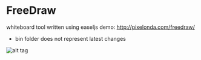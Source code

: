 # FreeDraw
whiteboard tool written using easeljs
demo:
http://pixelonda.com/freedraw/
* bin folder does not represent latest changes

![alt tag](https://github.com/astro44/FreeDraw/tree/master/bin/img/createjs-badge-light.png)
